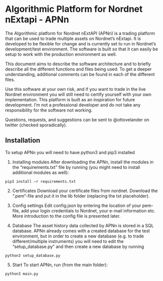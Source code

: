 # Algorithmic Platform for Nordnet nExtapi - APNn

The Algorithmic platform for Nordnet nExtAPI (APNn) is a trading platform that can be used to trade multiple assets on Nordnet’s nExtapi. It is developed to be flexible for change and is currently set to run in Nordnet’s development/test environment. The software is built so that it can easily be setup to work with the production environment as well.

This document aims to describe the software architecture and to briefly describe all the different functions and files being used. To get a deeper understanding, additional comments can be found in each of the different files.

Use this software at your own risk, and if you want to trade in the live Nordnet environment you will still need to certify yourself with your own implementation. This platform is built as an inspiration for future development. I’m not a professional developer and do not take any responsibility for the software not working.

Questions, requests, and suggestions can be sent to @ottovelander on twitter (checked sporadically).

## Installation

To setup APNn you will need to have python3 and pip3 installed

1. Installing modules
After downloading the APNn, install the modules in the “requirements.txt” file by running (you might need to install additional modules as well):
```
pip3 install –r requirements.txt
```

2. Certificates
Download your certificate files from nordnet. Download the “.pem”-file and put it in the lib folder (replacing the txt placeholder).

3. Config settings
Edit config.json by entering the location of your pem-file, add your login credentials to Nordnet, your e-mail information etc. More introduction to the config file is presented later.

4. Database
The asset history data collected by APNn is stored in a SQL database. APNn already comes with a created database for the test environment, but in order to create a new database (e.g. to trade different/multiple instruments) you will need to edit the “setup_database.py” and then create a new database by running
```
python3 setup_database.py
```

5. Start
To start APNn, run (from the main folder):
```
python3 main.py
```
